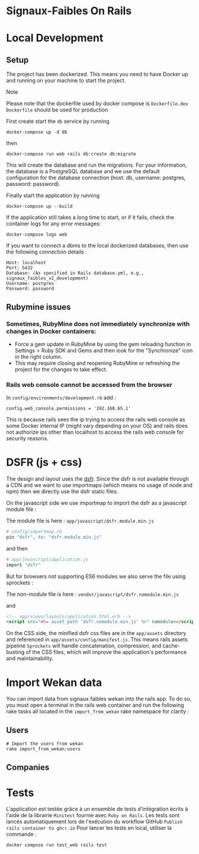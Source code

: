 # Signaux-Faibles On Rails

# Local Development

## Setup

The project has been dockerized. This means you need to have Docker up and running on your machine to start the project.

> [!NOTE]  
> Please note that the dockerfile used by docker compose is `Dockerfile.dev`
> `Dockerfile` should be used for production

First create start the `db` service by running

```
docker-compose up -d db
```

then

```
docker-compose run web rails db:create db:migrate
```
This will create the database and run the migrations. For your information, the database is a PostgreSQL database and we use the default configuration for the database connection (host: db, username: postgres, password: password).

Finally start the application by running

```
docker-compose up --build
```

If the application still takes a long time to start, or if it fails, check the container logs for any error messages:

```
docker-compose logs web
```

If you want to connect a dbms to the local dockerized databases, then use the following connection details :

```
Host: localhost
Port: 5432
Database: (As specified in Rails database.yml, e.g., signaux_faibles_v2_development)
Username: postgres
Password: password
```

## Rubymine issues

### Sometimes, RubyMine does not immediately synchronize with changes in Docker containers:

- Force a gem update in RubyMine by using the gem reloading function in Settings > Ruby SDK and Gems and then look for the "Synchronize" icon in the right column.
- This may require closing and reopening RubyMine or refreshing the project for the changes to take effect.

### Rails web console cannot be accessed from the browser

In `config/environments/development.rb` add :

```
config.web_console.permissions = '192.168.65.1'
```
This is because rails sees the ip trying to access the rails web console as some Docker internal IP (might vary depending on your OS)
and rails does not authorize ips other than localhost to access the rails web console for security reasons.


# DSFR (js + css)
The design and layout uses the [dsfr](https://www.systeme-de-design.gouv.fr/). 
Since the dsfr is not available through a CDN and we want to use importmaps (which means no usage of node and npm) then we directly use the dsfr static files.

On the javascript side we use importmap to import the dsfr as a javascript module file :

The module file is here :
`app/javascript/dsfr.module.min.js`

```ruby
# config/importmap.rb
pin "dsfr", to: "dsfr.module.min.js"
```
and then

```ruby
# app/javascript/application.js
import "dsfr"
```

But for browsers not supporting ES6 modules we also serve the file using sprockets :

The non-module file is here :
`vendor/javascript/dsfr.nomodule.min.js`

and

```html
<!-- app/views/layouts/application.html.erb -->
<script src="<%= asset_path 'dsfr.nomodule.min.js' %>" nomodule></script>
```

On the CSS side, the minified dsfr css files are in the `app/assets` directory and referenced in `app/assets/config/manifest.js`.
This means rails assets pipeline `Sprockets` will handle concatenation, compression, and cache-busting of the CSS files, which will improve the application's performance and maintainability.

# Import Wekan data

You can import data from signaux faibles wekan into the rails app.
To do so, you must open a terminal in the rails web container and run the following rake tasks all located in the `import_from_wekan` rake namespace for clarity :

## Users
```shell
# Import the users from wekan
rake import_from_wekan:users
```

## Companies


# Tests
L'application est testée grâce à un ensemble de tests d'intégration écrits à l'aide de la librairie `Minitest` fournie avec `Ruby on Rails`.
Les tests sont lancés automatiquement lors de l'exécution du workflow GitHub `Publish rails container to ghcr.io`
Pour lancer les tests en local, utiliser la commande :

```bash
docker compose run test_web rails test
```



